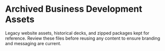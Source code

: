 # Archived Business Development Assets

Legacy website assets, historical decks, and zipped packages kept for reference. Review these files before reusing any content to ensure branding and messaging are current.
